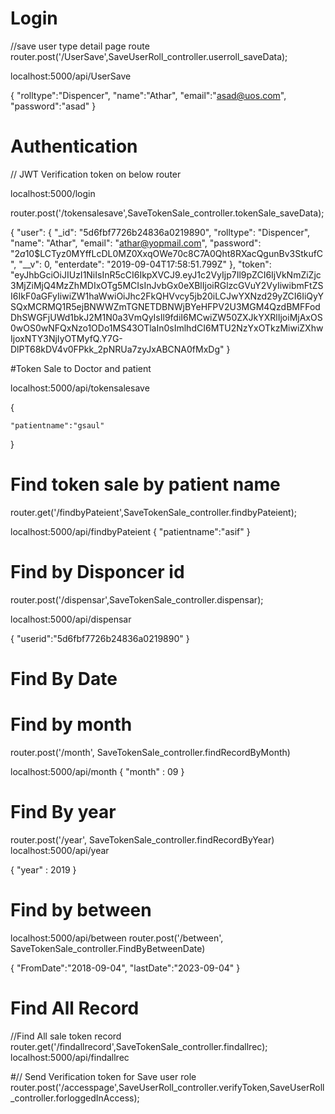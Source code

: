 # Login 
//save user type detail page route
router.post('/UserSave',SaveUserRoll_controller.userroll_saveData);

localhost:5000/api/UserSave

{
	"rolltype":"Dispencer",
	"name":"Athar",
	"email":"asad@uos.com",
	"password":"asad"
}



# Authentication 
// JWT Verification token on below router

localhost:5000/login

router.post('/tokensalesave',SaveTokenSale_controller.tokenSale_saveData);

{
    "user": {
        "_id": "5d6fbf7726b24836a0219890",
        "rolltype": "Dispencer",
        "name": "Athar",
        "email": "athar@yopmail.com",
        "password": "$2a$10$LCTyz0MYffLcDL0MZ0XxqOWe70c8C7A0Qht8RXacQgunBv3StkufC",
        "__v": 0,
        "enterdate": "2019-09-04T17:58:51.799Z"
    },
    "token": "eyJhbGciOiJIUzI1NiIsInR5cCI6IkpXVCJ9.eyJ1c2VyIjp7Il9pZCI6IjVkNmZiZjc3MjZiMjQ4MzZhMDIxOTg5MCIsInJvbGx0eXBlIjoiRGlzcGVuY2VyIiwibmFtZSI6IkF0aGFyIiwiZW1haWwiOiJhc2FkQHVvcy5jb20iLCJwYXNzd29yZCI6IiQyYSQxMCRMQ1R5ejBNWWZmTGNETDBNWjBYeHFPV2U3MGM4QzdBMFFodDhSWGFjUWd1bkJ2M1N0a3VmQyIsIl9fdiI6MCwiZW50ZXJkYXRlIjoiMjAxOS0wOS0wNFQxNzo1ODo1MS43OTlaIn0sImlhdCI6MTU2NzYxOTkzMiwiZXhwIjoxNTY3NjIyOTMyfQ.Y7G-DlPT68kDV4v0FPkk_2pNRUa7zyJxABCNA0fMxDg"
}

#Token Sale to Doctor and patient

localhost:5000/api/tokensalesave

{
	 
	"patientname":"gsaul"
}

#  Find token sale by patient name 

router.get('/findbyPateient',SaveTokenSale_controller.findbyPateient);

localhost:5000/api/findbyPateient
{
	"patientname":"asif"
}

# Find by Disponcer id
router.post('/dispensar',SaveTokenSale_controller.dispensar);

localhost:5000/api/dispensar

{
		"userid":"5d6fbf7726b24836a0219890"
}

# Find By Date 

# Find by month

router.post('/month', SaveTokenSale_controller.findRecordByMonth)

localhost:5000/api/month
{
	"month" : 09
}

# Find By year
router.post('/year', SaveTokenSale_controller.findRecordByYear)
localhost:5000/api/year

{
	"year" : 2019
} 

# Find by between
localhost:5000/api/between
router.post('/between', SaveTokenSale_controller.FindByBetweenDate)

{
	"FromDate":"2018-09-04",
	"lastDate":"2023-09-04"
}

# Find All Record
//Find All sale token record
router.get('/findallrecord',SaveTokenSale_controller.findallrec);
localhost:5000/api/findallrec



#// Send Verification token for Save user role
router.post('/accesspage',SaveUserRoll_controller.verifyToken,SaveUserRoll_controller.forloggedInAccess);